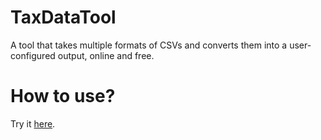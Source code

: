 # TaxDataTool
A tool that takes multiple formats of CSVs and converts them into a user-configured output, online and free.

# How to use?

Try it <a href="https://cryptotaxhelp.github.io/DataTool">here</a>.
